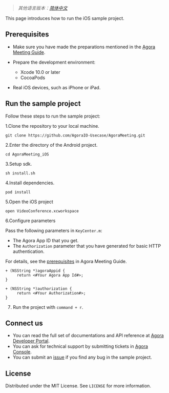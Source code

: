 > *其他语言版本：[简体中文](README.zh.md)*

This page introduces how to run the iOS sample project.

## Prerequisites 

- Make sure you have made the preparations mentioned in the  [Agora Meeting Guide](https://github.com/AgoraIO-Usecase/AgoraMeeting).
- Prepare the development environment:
  - Xcode 10.0 or later
  - CocoaPods

- Real iOS devices, such as iPhone or iPad.

## Run the sample project

Follow these steps to run the sample project:

1.Clone the repository to your local machine.

```
git clone https://github.com/AgoraIO-Usecase/AgoraMeeting.git
```

2.Enter the directory of the Android project.

```
cd AgoraMeeting_iOS
```

3.Setup sdk.

```
sh install.sh
```

4.Install dependencies.

```
pod install
```

5.Open the iOS project 

```
open VideoConference.xcworkspace
```

6.Configure parameters

Pass the following parameters in `KeyCenter.m`:

- The Agora App ID that you get.
- The `Authorization` parameter that you have generated for basic HTTP authentication.

For details, see the [prerequisites](https://github.com/AgoraIO-Usecase/AgoraMeeting#prerequisites) in Agora Meeting Guide.

```
+ (NSString *)agoraAppid {
     return <#Your Agora App Id#>;
}

+ (NSString *)authorization {
     return <#Your Authorization#>;
}

```

7. Run the project with `command + r`.

## Connect us

- You can read the full set of documentations and API reference at [Agora Developer Portal](https://docs.agora.io/en/).
- You can ask for technical support by submitting tickets in [Agora Console](https://dashboard.agora.io/). 
- You can submit an [issue](https://github.com/AgoraIO-Usecase/AgoraMeeting/issues) if you find any bug in the sample project. 

## License

Distributed under the MIT License. See `LICENSE` for more information.
